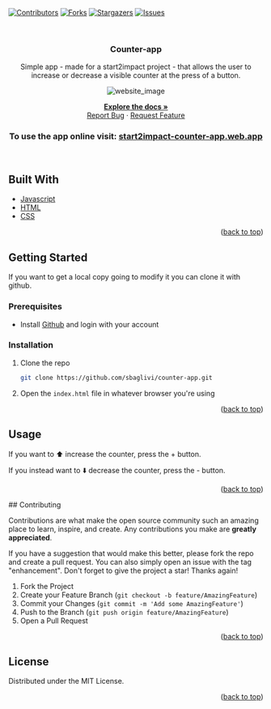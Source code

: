 <div id="top"></div>
<!--
*** Thanks for checking out the Best-README-Template. If you have a suggestion
*** that would make this better, please fork the repo and create a pull request
*** or simply open an issue with the tag "enhancement".
*** Don't forget to give the project a star!
*** Thanks again! Now go create something AMAZING! :D
-->



<!-- PROJECT SHIELDS -->
<!--
*** I'm using markdown "reference style" links for readability.
*** Reference links are enclosed in brackets [ ] instead of parentheses ( ).
*** See the bottom of this document for the declaration of the reference variables
*** for contributors-url, forks-url, etc. This is an optional, concise syntax you may use.
*** https://www.markdownguide.org/basic-syntax/#reference-style-links
-->
[![Contributors][contributors-shield]][contributors-url]
[![Forks][forks-shield]][forks-url]
[![Stargazers][stars-shield]][stars-url]
[![Issues][issues-shield]][issues-url]


<!-- PROJECT LOGO -->
<br />
<div align="center">

<h3 align="center">Counter-app</h3>

<p align="center">
  Simple app - made for a start2impact project - that allows the user to increase or decrease a visible counter at the press of a button.
</p>
  
 ![website_image](https://user-images.githubusercontent.com/53193868/124948058-a8bd2a00-e010-11eb-8f9c-376f73b844f2.png)
  
  
  <p>
  <a href="https://github.com/sbaglivi/counter-app"><strong>Explore the docs »</strong></a>
  <br />
  <a href="https://github.com/sbaglivi/counter-app/issues">Report Bug</a>
  ·
  <a href="https://github.com/sbaglivi/counter-app/issues">Request Feature</a>
  </p>
</div>
<h3 align="center"> To use the app online visit: <a href="https://start2impact-counter-app.web.app">start2impact-counter-app.web.app</a></h3>
</br>

<!--- BUILT WITH -->
## Built With

* [Javascript](https://javascript.com/)
* [HTML](https://en.wikipedia.org/wiki/HTML/)
* [CSS](https://en.wikipedia.org/wiki/CSS/)

<p align="right">(<a href="#top">back to top</a>)</p>



<!-- GETTING STARTED -->
## Getting Started

If you want to get a local copy going to modify it you can clone it with github.

### Prerequisites

- Install [Github](https://docs.github.com/en/get-started) and login with your account 

### Installation

1. Clone the repo
   ```sh
   git clone https://github.com/sbaglivi/counter-app.git
   ```
2. Open the `index.html` file in whatever browser you're using 

<p align="right">(<a href="#top">back to top</a>)</p>

<!-- USAGE -->
## Usage

If you want to ⬆️ increase the counter, press the + button.

If you instead want to ⬇️ decrease the counter, press the - button.

<p align="right">(<a href="#top">back to top</a>)</p>
<!-- CONTRIBUTING -->
## Contributing

Contributions are what make the open source community such an amazing place to learn, inspire, and create. Any contributions you make are **greatly appreciated**.

If you have a suggestion that would make this better, please fork the repo and create a pull request. You can also simply open an issue with the tag "enhancement".
Don't forget to give the project a star! Thanks again!

1. Fork the Project
2. Create your Feature Branch (`git checkout -b feature/AmazingFeature`)
3. Commit your Changes (`git commit -m 'Add some AmazingFeature'`)
4. Push to the Branch (`git push origin feature/AmazingFeature`)
5. Open a Pull Request

<p align="right">(<a href="#top">back to top</a>)</p>



<!-- LICENSE -->
## License

Distributed under the MIT License.

<p align="right">(<a href="#top">back to top</a>)</p>

<!-- MARKDOWN LINKS & IMAGES -->
<!-- https://www.markdownguide.org/basic-syntax/#reference-style-links -->
[contributors-shield]: https://img.shields.io/github/contributors/sbaglivi/counter-app.svg?style=for-the-badge
[contributors-url]: https://github.com/sbaglivi/counter-app/graphs/contributors
[forks-shield]: https://img.shields.io/github/forks/sbaglivi/counter-app.svg?style=for-the-badge
[forks-url]: https://github.com/sbaglivi/counter-app/network/members
[stars-shield]: https://img.shields.io/github/stars/sbaglivi/counter-app.svg?style=for-the-badge
[stars-url]: https://github.com/sbaglivi/counter-app/stargazers
[issues-shield]: https://img.shields.io/github/issues/sbaglivi/counter-app.svg?style=for-the-badge
[issues-url]: https://github.com/sbaglivi/counter-app/issues
[product-screenshot]: images/screenshot.png
